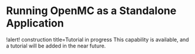 # Running OpenMC as a Standalone Application

!alert! construction title=Tutorial in progress
This capability is available, and a tutorial will be added in the near future.
